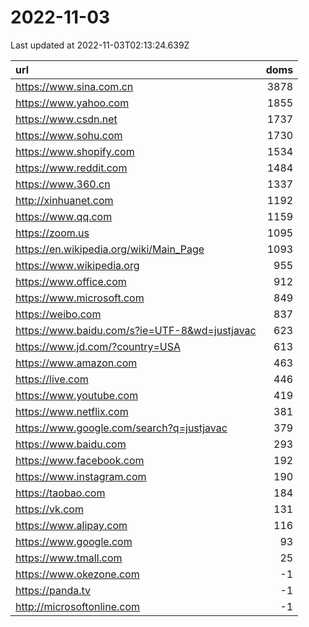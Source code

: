 # 2022-11-03

<!-- BEGIN -->
Last updated at 2022-11-03T02:13:24.639Z

url | doms
:- | -:
https://www.sina.com.cn | 3878
https://www.yahoo.com | 1855
https://www.csdn.net | 1737
https://www.sohu.com | 1730
https://www.shopify.com | 1534
https://www.reddit.com | 1484
https://www.360.cn | 1337
http://xinhuanet.com | 1192
https://www.qq.com | 1159
https://zoom.us | 1095
https://en.wikipedia.org/wiki/Main_Page | 1093
https://www.wikipedia.org | 955
https://www.office.com | 912
https://www.microsoft.com | 849
https://weibo.com | 837
https://www.baidu.com/s?ie=UTF-8&wd=justjavac | 623
https://www.jd.com/?country=USA | 613
https://www.amazon.com | 463
https://live.com | 446
https://www.youtube.com | 419
https://www.netflix.com | 381
https://www.google.com/search?q=justjavac | 379
https://www.baidu.com | 293
https://www.facebook.com | 192
https://www.instagram.com | 190
https://taobao.com | 184
https://vk.com | 131
https://www.alipay.com | 116
https://www.google.com | 93
https://www.tmall.com | 25
https://www.okezone.com | -1
https://panda.tv | -1
http://microsoftonline.com | -1
<!-- END -->
